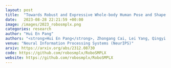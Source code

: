 ```yaml
---
layout: post
title:  "Towards Robust and Expressive Whole-body Human Pose and Shape Estimation"
date:   2023-08-28 22:21:59 +00:00
image: /images/2023_robosmplx.png
categories: research
author: "Hui En Pang"
authors: "<strong>Hui En Pang</strong>, Zhongang Cai, Lei Yang, Qingyi Tao, Zhonghua Wu, Tianwei Zhang, Ziwei Liu"
venue: "Neural Information Processing Systems (NeurIPS)"
arxiv: https://arxiv.org/abs/2312.08730
code: https://github.com/robosmplx/RoboSMPLX
website: https://github.com/robosmplx/RoboSMPLX
---
```


